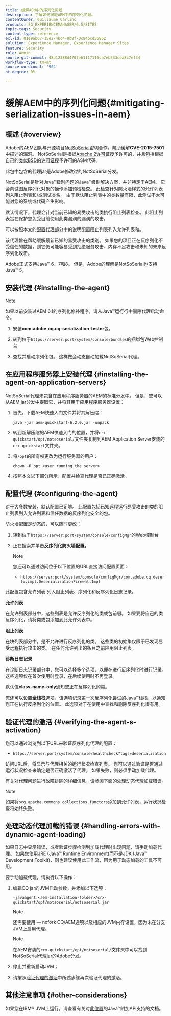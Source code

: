 ```yaml
---
title: 缓解AEM中的序列化问题
description: 了解如何减轻AEM中的序列化问题。
contentOwner: Guillaume Carlino
products: SG_EXPERIENCEMANAGER/6.5/SITES
topic-tags: Security
content-type: reference
exl-id: 01e9ab67-15e2-4bc4-9b8f-0c84bcd56862
solution: Experience Manager, Experience Manager Sites
feature: Security
role: Admin
source-git-commit: 48d12388d4707e61117116ca7eb533cea8c7ef34
workflow-type: tm+mt
source-wordcount: '904'
ht-degree: 0%

---
```


# 缓解AEM中的序列化问题{#mitigating-serialization-issues-in-aem}

## 概述 {#overview}

Adobe的AEM团队与开源项目[NotSoSerial](https://github.com/kantega/notsoserial)密切合作，帮助缓解&#x200B;**CVE-2015-7501**&#x200B;中描述的漏洞。 NotSoSerial是根据[Apache 2许可证](https://www.apache.org/licenses/LICENSE-2.0)授予许可的，并且包括根据自己的[类似BSD的许可证](https://asm.ow2.io/)授予许可的ASM代码。

此包中包含的代理jar是Adobe修改过的NotSoSerial分发。

NotSoSerial是针对Java™级别问题的Java™级别解决方案，并非特定于AEM。 它会向试图反序列化对象的操作添加预检检查。 此检查针对防火墙样式的允许列表列入阻止列表和/或测试类名。 由于默认阻止列表中的类数量有限，此测试不太可能对您的系统或代码产生影响。

默认情况下，代理会针对当前已知的易受攻击的类执行阻止列表检查。 此阻止列表旨在保护您免受目前使用此类漏洞的漏洞的攻击。

可以按照本文的[配置代理](/help/sites-administering/mitigating-serialization-issues.md#configuring-the-agent)部分中的说明配置阻止列表列入允许列表和。

该代理旨在帮助缓解最新已知的易受攻击的类别。 如果您的项目正在反序列化不受信任的数据，则它仍可能容易受到拒绝服务攻击、内存不足攻击和未知的未来反序列化攻击。

Adobe正式支持Java™ 6、7和8。 但是，Adobe的理解是NotSoSerial也支持Java™ 5。

## 安装代理 {#installing-the-agent}

>[!NOTE]
>
>如果以前安装过AEM 6.1的序列化修补程序，请从Java™运行行中删除代理启动命令。

1. 安装&#x200B;**com.adobe.cq.cq-serialization-tester**&#x200B;包。

1. 转到位于`https://server:port/system/console/bundles`的捆绑包Web控制台
1. 查找并启动序列化包。 这样做会动态自动加载NotSoSerial代理。

## 在应用程序服务器上安装代理 {#installing-the-agent-on-application-servers}

NotSoSerial代理未包含在应用程序服务器的AEM的标准分发中。 但是，您可以从AEM jar分发中提取它，并将其用于应用程序服务器设置：

1. 首先，下载AEM快速入门文件并将其解压缩：

   ```shell
   java -jar aem-quickstart-6.2.0.jar -unpack
   ```

1. 转到新解压缩的AEM快速入门的位置，并将`crx-quickstart/opt/notsoserial/`文件夹复制到AEM Application Server安装的`crx-quickstart`文件夹。

1. 将`/opt`的所有权更改为运行服务器的用户：

   ```shell
   chown -R opt <user running the server>
   ```

1. 按照本文以下部分所示，配置并检查代理是否已正确激活。

## 配置代理 {#configuring-the-agent}

对于大多数安装，默认配置已足够。 此配置包括已知远程运行易受攻击的类的阻止列表列入允许列表和信任数据的反序列化安全的包。

防火墙配置是动态的，可以随时更改：

1. 转到位于`https://server:port/system/console/configMgr`的Web控制台
1. 正在搜索并单击&#x200B;**反序列化防火墙配置。**

   >[!NOTE]
   >
   >您还可以通过访问位于以下位置的URL直接访问配置页面：
   >
   >* `https://server:port/system/console/configMgr/com.adobe.cq.deserfw.impl.DeserializationFirewallImpl`

此配置包含允许列表 列入阻止列表、序列化和反序列化日志记录。

**允许列表**

在允许列表部分中，这些列表是允许反序列化的类或包前缀。 如果要将自己的类反序列化，请将类或包添加到此允许列表中。

**阻止列表**

在块列表部分中，是不允许进行反序列化的类。 这些类的初始集仅限于已发现易受远程执行攻击的类。 在任何允许列出的条目之前应用阻止列表。

**诊断日志记录**

在诊断日志记录部分中，您可以选择多个选项，以便在进行反序列化时进行记录。 这些选项仅在首次使用时登录，在后续使用时不再登录。

默认值&#x200B;**class-name-only**&#x200B;通知您正在反序列化的类。

您还可以设置&#x200B;**全栈栈**&#x200B;选项，该选项记录第一次反序列化尝试的Java™栈栈，以通知您正在执行反序列化的位置。 此选项对于在使用中查找和删除反序列化很有用。

## 验证代理的激活 {#verifying-the-agent-s-activation}

您可以通过浏览到以下URL来验证反序列化代理的配置：

* `https://server:port/system/console/healthcheck?tags=deserialization`

访问URL后，将显示与代理相关的运行状况检查列表。 您可以通过验证是否通过运行状况检查来确定是否正确激活了代理。 如果失败，则必须手动加载代理。

有关对代理问题进行故障排除的详细信息，请参阅下面的[处理动态代理加载错误](#handling-errors-with-dynamic-agent-loading)。

>[!NOTE]
>
>如果将`org.apache.commons.collections.functors`添加到允许列表，运行状况检查将始终失败。

## 处理动态代理加载的错误 {#handling-errors-with-dynamic-agent-loading}

如果日志中显示错误，或者验证步骤检测到加载代理时出现问题，请手动加载代理。 如果您使用JRE (Java™ Runtime Environment)而不是JDK (Java™ Development Toolkit)，则也建议使用此工作流，因为用于动态加载的工具不可用。

要手动加载代理，请执行以下操作：

1. 编辑CQ jar的JVM启动参数，并添加以下选项：

   ```shell
   -javaagent:<aem-installation-folder>/crx-quickstart/opt/notsoserial/notsoserial.jar
   ```

   >[!NOTE]
   >
   >还需要使用 — nofork CQ/AEM选项以及相应的JVM内存设置，因为未在分支JVM上启用代理。

   >[!NOTE]
   >
   >在AEM安装的`crx-quickstart/opt/notsoserial/`文件夹中可以找到NotSoSerial代理jar的Adobe分发。

1. 停止并重新启动JVM；

1. 请按照[验证代理的激活](/help/sites-administering/mitigating-serialization-issues.md#verifying-the-agent-s-activation)中所述步骤再次验证代理的激活。

## 其他注意事项 {#other-considerations}

如果您在IBM® JVM上运行，请查看有关对[此位置](https://www.ibm.com/docs/en/sdk-java-technology/8?topic=documentation-java-attach-api)的Java™附加API支持的文档。
